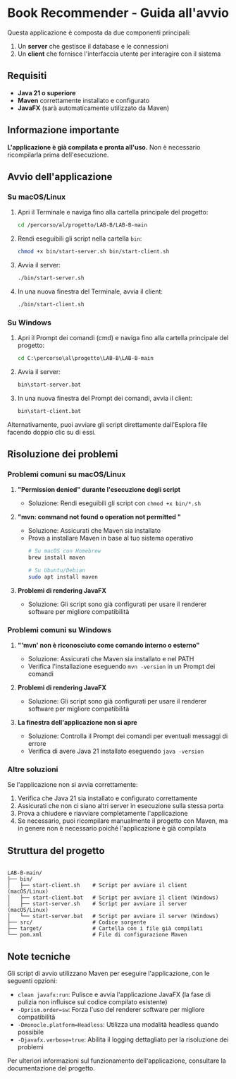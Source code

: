 # Book Recommender - Guida all'avvio

Questa applicazione è composta da due componenti principali:
1. Un **server** che gestisce il database e le connessioni
2. Un **client** che fornisce l'interfaccia utente per interagire con il sistema

## Requisiti

- **Java 21 o superiore**
- **Maven** correttamente installato e configurato
- **JavaFX** (sarà automaticamente utilizzato da Maven)

## Informazione importante
**L'applicazione è già compilata e pronta all'uso.** Non è necessario ricompilarla prima dell'esecuzione.

## Avvio dell'applicazione

### Su macOS/Linux

1. Apri il Terminale e naviga fino alla cartella principale del progetto:
   ```bash
   cd /percorso/al/progetto/LAB-B/LAB-B-main
   ```

2. Rendi eseguibili gli script nella cartella `bin`:
   ```bash
   chmod +x bin/start-server.sh bin/start-client.sh
   ```

3. Avvia il server:
   ```bash
   ./bin/start-server.sh
   ```

4. In una nuova finestra del Terminale, avvia il client:
   ```bash
   ./bin/start-client.sh
   ```

### Su Windows

1. Apri il Prompt dei comandi (cmd) e naviga fino alla cartella principale del progetto:
   ```cmd
   cd C:\percorso\al\progetto\LAB-B\LAB-B-main
   ```

2. Avvia il server:
   ```cmd
   bin\start-server.bat
   ```

3. In una nuova finestra del Prompt dei comandi, avvia il client:
   ```cmd
   bin\start-client.bat
   ```

Alternativamente, puoi avviare gli script direttamente dall'Esplora file facendo doppio clic su di essi.

## Risoluzione dei problemi

### Problemi comuni su macOS/Linux

1. **"Permission denied" durante l'esecuzione degli script**
   - Soluzione: Rendi eseguibili gli script con `chmod +x bin/*.sh`

2. **"mvn: command not found o operation not permitted "**
   - Soluzione: Assicurati che Maven sia installato
   - Prova a installare Maven in base al tuo sistema operativo
     ```bash
     # Su macOS con Homebrew
     brew install maven
     
     # Su Ubuntu/Debian
     sudo apt install maven
     ```

3. **Problemi di rendering JavaFX**
   - Soluzione: Gli script sono già configurati per usare il renderer software per migliore compatibilità

### Problemi comuni su Windows

1. **"'mvn' non è riconosciuto come comando interno o esterno"**
   - Soluzione: Assicurati che Maven sia installato e nel PATH
   - Verifica l'installazione eseguendo `mvn -version` in un Prompt dei comandi

2. **Problemi di rendering JavaFX**
   - Soluzione: Gli script sono già configurati per usare il renderer software per migliore compatibilità

3. **La finestra dell'applicazione non si apre**
   - Soluzione: Controlla il Prompt dei comandi per eventuali messaggi di errore
   - Verifica di avere Java 21 installato eseguendo `java -version`

### Altre soluzioni

Se l'applicazione non si avvia correttamente:

1. Verifica che Java 21 sia installato e configurato correttamente
2. Assicurati che non ci siano altri server in esecuzione sulla stessa porta
3. Prova a chiudere e riavviare completamente l'applicazione
4. Se necessario, puoi ricompilare manualmente il progetto con Maven, ma in genere non è necessario poiché l'applicazione è già compilata

## Struttura del progetto

```

LAB-B-main/
├── bin/
│   ├── start-client.sh    # Script per avviare il client (macOS/Linux)
│   ├── start-client.bat   # Script per avviare il client (Windows)
│   ├── start-server.sh    # Script per avviare il server (macOS/Linux)
│   └── start-server.bat   # Script per avviare il server (Windows)
├── src/                   # Codice sorgente
├── target/                # Cartella con i file già compilati
└── pom.xml                # File di configurazione Maven
```

## Note tecniche

Gli script di avvio utilizzano Maven per eseguire l'applicazione, con le seguenti opzioni:

- `clean javafx:run`: Pulisce e avvia l'applicazione JavaFX (la fase di pulizia non influisce sul codice compilato esistente)
- `-Dprism.order=sw`: Forza l'uso del renderer software per migliore compatibilità
- `-Dmonocle.platform=Headless`: Utilizza una modalità headless quando possibile
- `-Djavafx.verbose=true`: Abilita il logging dettagliato per la risoluzione dei problemi

Per ulteriori informazioni sul funzionamento dell'applicazione, consultare la documentazione del progetto.
